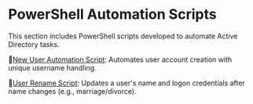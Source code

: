 # PowerShell Automation Scripts

This section includes PowerShell scripts developed to automate Active Directory tasks.

📂[New User Automation Script](./new-user-automation/): Automates user account creation with unique username handling.     

📂[User Rename Script](./rename-user/README.md): Updates a user's name and logon credentials after name changes (e.g., marriage/divorce).
